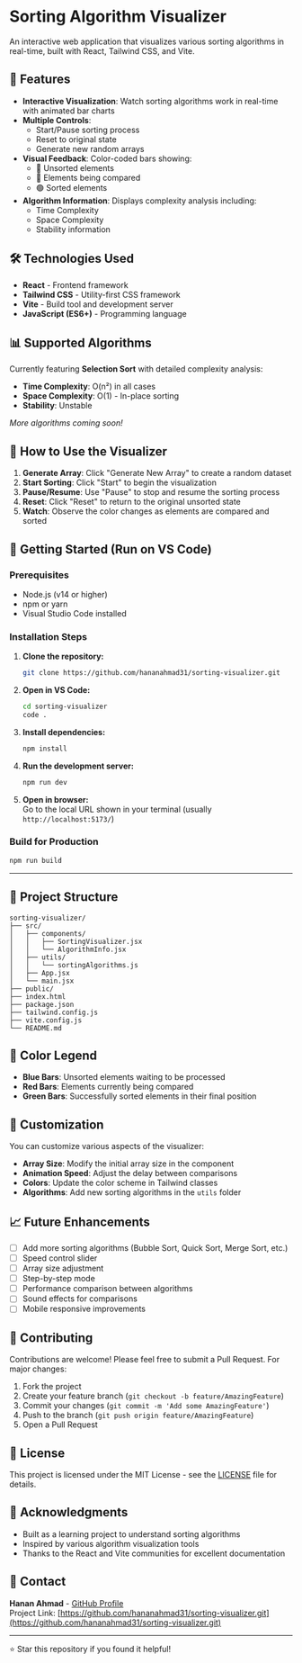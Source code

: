 # Sorting Algorithm Visualizer

An interactive web application that visualizes various sorting algorithms in real-time, built with React, Tailwind CSS, and Vite.

## 🚀 Features

- **Interactive Visualization**: Watch sorting algorithms work in real-time with animated bar charts
- **Multiple Controls**: 
  - Start/Pause sorting process
  - Reset to original state
  - Generate new random arrays
- **Visual Feedback**: Color-coded bars showing:
  - 🔵 Unsorted elements
  - 🔴 Elements being compared
  - 🟢 Sorted elements
- **Algorithm Information**: Displays complexity analysis including:
  - Time Complexity
  - Space Complexity
  - Stability information

## 🛠️ Technologies Used

- **React** - Frontend framework
- **Tailwind CSS** - Utility-first CSS framework
- **Vite** - Build tool and development server
- **JavaScript (ES6+)** - Programming language

## 📊 Supported Algorithms

Currently featuring **Selection Sort** with detailed complexity analysis:
- **Time Complexity**: O(n²) in all cases
- **Space Complexity**: O(1) - In-place sorting
- **Stability**: Unstable

*More algorithms coming soon!*

## 🧪 How to Use the Visualizer

1. **Generate Array**: Click "Generate New Array" to create a random dataset  
2. **Start Sorting**: Click "Start" to begin the visualization  
3. **Pause/Resume**: Use "Pause" to stop and resume the sorting process  
4. **Reset**: Click "Reset" to return to the original unsorted state  
5. **Watch**: Observe the color changes as elements are compared and sorted  

## 🚀 Getting Started (Run on VS Code)

### Prerequisites

- Node.js (v14 or higher)
- npm or yarn
- Visual Studio Code installed

### Installation Steps

1. **Clone the repository:**
   ```bash
   git clone https://github.com/hananahmad31/sorting-visualizer.git
   ```

2. **Open in VS Code:**
   ```bash
   cd sorting-visualizer
   code .
   ```

3. **Install dependencies:**
   ```bash
   npm install
   ```

4. **Run the development server:**
   ```bash
   npm run dev
   ```

5. **Open in browser:**  
   Go to the local URL shown in your terminal (usually `http://localhost:5173/`)

### Build for Production

```bash
npm run build
```

---

## 📁 Project Structure

```
sorting-visualizer/
├── src/
│   ├── components/
│   │   ├── SortingVisualizer.jsx
│   │   └── AlgorithmInfo.jsx
│   ├── utils/
│   │   └── sortingAlgorithms.js
│   ├── App.jsx
│   └── main.jsx
├── public/
├── index.html
├── package.json
├── tailwind.config.js
├── vite.config.js
└── README.md
```

## 🎨 Color Legend

- **Blue Bars**: Unsorted elements waiting to be processed  
- **Red Bars**: Elements currently being compared  
- **Green Bars**: Successfully sorted elements in their final position  

## 🔧 Customization

You can customize various aspects of the visualizer:

- **Array Size**: Modify the initial array size in the component
- **Animation Speed**: Adjust the delay between comparisons
- **Colors**: Update the color scheme in Tailwind classes
- **Algorithms**: Add new sorting algorithms in the `utils` folder

## 📈 Future Enhancements

- [ ] Add more sorting algorithms (Bubble Sort, Quick Sort, Merge Sort, etc.)
- [ ] Speed control slider
- [ ] Array size adjustment
- [ ] Step-by-step mode
- [ ] Performance comparison between algorithms
- [ ] Sound effects for comparisons
- [ ] Mobile responsive improvements

## 🤝 Contributing

Contributions are welcome! Please feel free to submit a Pull Request. For major changes:

1. Fork the project  
2. Create your feature branch (`git checkout -b feature/AmazingFeature`)  
3. Commit your changes (`git commit -m 'Add some AmazingFeature'`)  
4. Push to the branch (`git push origin feature/AmazingFeature`)  
5. Open a Pull Request  

## 📝 License

This project is licensed under the MIT License - see the [LICENSE](LICENSE) file for details.

## 🙏 Acknowledgments

- Built as a learning project to understand sorting algorithms  
- Inspired by various algorithm visualization tools  
- Thanks to the React and Vite communities for excellent documentation  

## 📧 Contact

**Hanan Ahmad** - [GitHub Profile](https://github.com/hananahmad31)  
Project Link: [https://github.com/hananahmad31/sorting-visualizer.git](https://github.com/hananahmad31/sorting-visualizer.git)

---

⭐ Star this repository if you found it helpful!
